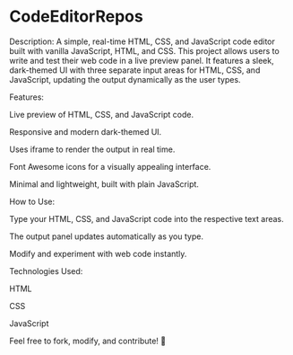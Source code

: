 # CodeEditorRepos


Description:
A simple, real-time HTML, CSS, and JavaScript code editor built with vanilla JavaScript, HTML, and CSS. This project allows users to write and test their web code in a live preview panel. It features a sleek, dark-themed UI with three separate input areas for HTML, CSS, and JavaScript, updating the output dynamically as the user types.



Features:


Live preview of HTML, CSS, and JavaScript code.

Responsive and modern dark-themed UI.

Uses iframe to render the output in real time.

Font Awesome icons for a visually appealing interface.

Minimal and lightweight, built with plain JavaScript.



How to Use:


Type your HTML, CSS, and JavaScript code into the respective text areas.

The output panel updates automatically as you type.

Modify and experiment with web code instantly.



Technologies Used:


HTML

CSS

JavaScript

Feel free to fork, modify, and contribute! 🚀
